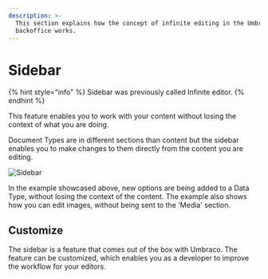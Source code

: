 ```yaml
---
description: >-
  This section explains how the concept of infinite editing in the Umbraco
  backoffice works.
---
```


# Sidebar

{% hint style="info" %}
Sidebar was previously called Infinite editor.
{% endhint %}

This feature enables you to work with your content without losing the context of what you are doing.

Document Types are in different sections than content but the sidebar enables you to make changes to them directly from the content you are editing.

![Sidebar](../../../../10/umbraco-cms/fundamentals/backoffice/images/Infinite-editing.gif)

In the example showcased above, new options are being added to a Data Type, without losing the context of the content. The example also shows how you can edit images, without being sent to the 'Media' section.

## Customize

The sidebar is a feature that comes out of the box with Umbraco. The feature can be customized, which enables you as a developer to improve the workflow for your editors.
